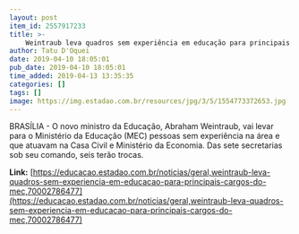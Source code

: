 ```yaml
---
layout: post
item_id: 2557917233
title: >-
    Weintraub leva quadros sem experiência em educação para principais cargos do MEC
author: Tatu D'Oquei
date: 2019-04-10 18:05:01
pub_date: 2019-04-10 18:05:01
time_added: 2019-04-13 13:35:35
categories: []
tags: []
image: https://img.estadao.com.br/resources/jpg/3/5/1554773372653.jpg
---
```


BRASÍLIA - O novo ministro da Educação, Abraham Weintraub, vai levar para o Ministério da Educação (MEC) pessoas sem experiência na área e que atuavam na Casa Civil e Ministério da Economia. Das sete secretarias sob seu comando, seis terão trocas.

**Link:** [https://educacao.estadao.com.br/noticias/geral,weintraub-leva-quadros-sem-experiencia-em-educacao-para-principais-cargos-do-mec,70002786477](https://educacao.estadao.com.br/noticias/geral,weintraub-leva-quadros-sem-experiencia-em-educacao-para-principais-cargos-do-mec,70002786477)


